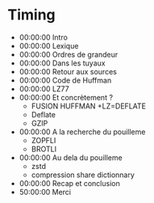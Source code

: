 # Timing

* 00:00:00 Intro
* 00:00:00 Lexique
* 00:00:00 Ordres de grandeur
* 00:00:00 Dans les tuyaux
* 00:00:00 Retour aux sources
* 00:00:00 Code de Huffman
* 00:00:00 LZ77
* 00:00:00 Et concrètement ?
  * FUSION HUFFMAN +LZ=DEFLATE
  * Deflate
  * GZIP
* 00:00:00 A la recherche du pouilleme
  * ZOPFLI
  * BROTLI
* 00:00:00 Au dela du pouilleme
  * zstd
  * compression share dictionnary
* 00:00:00 Recap et conclusion
* 50:00:00 Merci
